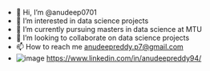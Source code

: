 - 👋 Hi, I’m @anudeep0701
- 👀 I’m interested in data science projects
- 🌱 I’m currently pursuing masters in data science at MTU
- 💞️ I’m looking to collaborate on data science projects
- 📫 How to reach me  anudeepreddy.p7@gmail.com
- ![image](https://user-images.githubusercontent.com/108242990/175847609-aa71a288-eeac-4aeb-9d0b-4a95bd03c6a6.png) https://www.linkedin.com/in/anudeepreddy94/

<!---
anudeep0701/anudeep0701 is a ✨ special ✨ repository because its `README.md` (this file) appears on your GitHub profile.
You can click the Preview link to take a look at your changes.
--->
